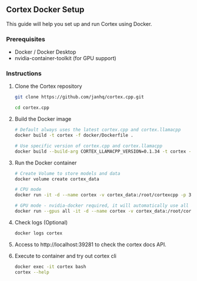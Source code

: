 ## Cortex Docker Setup

This guide will help you set up and run Cortex using Docker.

### Prerequisites
- Docker / Docker Desktop
- nvidia-container-toolkit (for GPU support)

### Instructions
1. Clone the Cortex repository
    ```bash
    git clone https://github.com/janhq/cortex.cpp.git

    cd cortex.cpp
    ```
2. Build the Docker image
    ```bash
    # Default always uses the latest cortex.cpp and cortex.llamacpp
    docker build -t cortex -f docker/Dockerfile .

    # Use specific version of cortex.cpp and cortex.llamacpp
    docker build --build-arg CORTEX_LLAMACPP_VERSION=0.1.34 -t cortex -f docker/Dockerfile .
    ```

3. Run the Docker container
    ```bash
    # Create Volume to store models and data
    docker volume create cortex_data

    # CPU mode
    docker run -it -d --name cortex -v cortex_data:/root/cortexcpp -p 39281:39281 cortex

    # GPU mode - nvidia-docker required, it will automatically use all available GPUs
    docker run --gpus all -it -d --name cortex -v cortex_data:/root/cortexcpp -p 39281:39281 cortex
    ```

4. Check logs (Optional)
    ```bash
    docker logs cortex
    ```

5. Access to http://localhost:39281 to check the cortex docs API.

6. Execute to container and try out cortex cli
    ```bash
    docker exec -it cortex bash
    cortex --help
    ```
